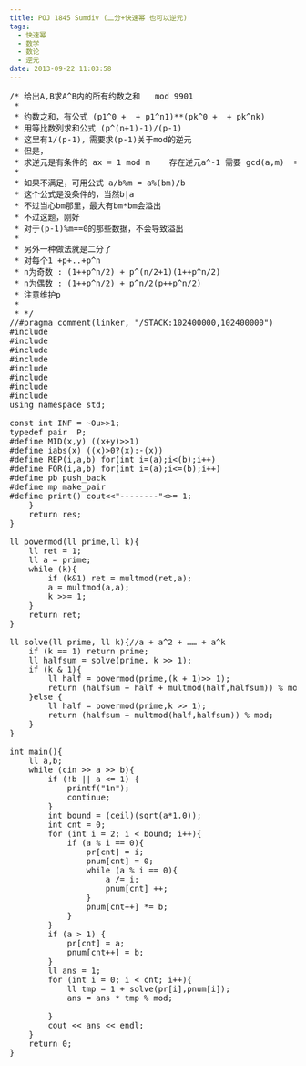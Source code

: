 ```yaml
---
title: POJ 1845 Sumdiv (二分+快速幂 也可以逆元)
tags:
  - 快速幂
  - 数学
  - 数论
  - 逆元
date: 2013-09-22 11:03:58
---
```


<pre class="brush:cpp">
/* 给出A,B求A^B内的所有约数之和   mod 9901
 *
 * 约数之和，有公式 (p1^0 +  + p1^n1)**(pk^0 +  + pk^nk)
 * 用等比数列求和公式 (p^(n+1)-1)/(p-1)
 * 这里有1/(p-1)，需要求(p-1)关于mod的逆元
 * 但是，
 * 求逆元是有条件的 ax = 1 mod m    存在逆元a^-1 需要 gcd(a,m)  = 1
 *
 * 如果不满足，可用公式 a/b%m = a%(bm)/b
 * 这个公式是没条件的，当然b|a
 * 不过当心bm那里，最大有bm*bm会溢出
 * 不过这题，刚好
 * 对于(p-1)%m==0的那些数据，不会导致溢出
 *
 * 另外一种做法就是二分了
 * 对每个1 +p+..+p^n 
 * n为奇数 : (1++p^n/2) + p^(n/2+1)(1++p^n/2)
 * n为偶数 : (1++p^n/2) + p^n/2(p++p^n/2)
 * 注意维护p
 *
 * */
//#pragma comment(linker, "/STACK:102400000,102400000")
#include <iostream>
#include <cstdio>
#include <algorithm>
#include <cstring>
#include <cmath>
#include <queue>
#include <set>
#include <vector>
using namespace std;

const int INF = ~0u>>1;
typedef pair <int,int> P;
#define MID(x,y) ((x+y)>>1)
#define iabs(x) ((x)>0?(x):-(x))
#define REP(i,a,b) for(int i=(a);i<(b);i++)
#define FOR(i,a,b) for(int i=(a);i<=(b);i++)
#define pb push_back
#define mp make_pair
#define print() cout<<"--------"<<endl
typedef long long ll;
ll mod = 9901;
ll pr[100000],pnum[100000];

ll multmod(ll a, ll b){// a* b  % mod
	ll res = 0, base = a;
	while (b){
		if (b & 1) (res += base) %= mod;
		(base <<= 1) %= mod;
		b >>= 1;
	}
	return res;
}

ll powermod(ll prime,ll k){
	ll ret = 1;
	ll a = prime;
	while (k){
		if (k&1) ret = multmod(ret,a);
		a = multmod(a,a);
		k >>= 1;
	}
	return ret;
}

ll solve(ll prime, ll k){//a + a^2 + &hellip;&hellip; + a^k
	if (k == 1) return prime;
	ll halfsum = solve(prime, k >> 1);
	if (k & 1){
		ll half = powermod(prime,(k + 1)>> 1);
		return (halfsum + half + multmod(half,halfsum)) % mod;
	}else {
		ll half = powermod(prime,k >> 1);
		return (halfsum + multmod(half,halfsum)) % mod;
	}
}

int main(){
	ll a,b;
	while (cin >> a >> b){
		if (!b || a <= 1) {
			printf("1n");
			continue;
		}
		int bound = (ceil)(sqrt(a*1.0));
		int cnt = 0; 
		for (int i = 2; i < bound; i++){
			if (a % i == 0){
				pr[cnt] = i;
				pnum[cnt] = 0;
				while (a % i == 0){
					a /= i;
					pnum[cnt] ++;
				}
				pnum[cnt++] *= b;
			}
		}
		if (a > 1) {
			pr[cnt] = a;
			pnum[cnt++] = b;
		}
		ll ans = 1;
		for (int i = 0; i < cnt; i++){
			ll tmp = 1 + solve(pr[i],pnum[i]);
			ans = ans * tmp % mod;

		}
		cout << ans << endl;
	} 
	return 0;	
}
</pre>

	 